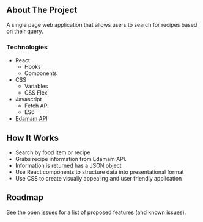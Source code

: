 ## About The Project

A single page web application that allows users to search for recipes based on their query.

### Technologies

- React
  - Hooks
  - Components
- CSS
  - Variables
  - CSS Flex
- Javascript
  - Fetch API
  - ES6
- [Edamam API](https://developer.edamam.com/)

## How It Works

- Search by food item or recipe
- Grabs recipe information from Edamam API.
- Information is returned has a JSON object
- Use React components to structure data into presentational format
- Use CSS to create visually appealing and user friendly application

## Roadmap

See the [open issues](https://github.com/kazare/recipe-finder-app/issues) for a list of proposed features (and known issues).
